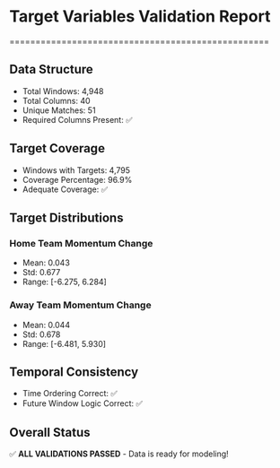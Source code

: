 # Target Variables Validation Report
==================================================

## Data Structure
- Total Windows: 4,948
- Total Columns: 40
- Unique Matches: 51
- Required Columns Present: ✅

## Target Coverage
- Windows with Targets: 4,795
- Coverage Percentage: 96.9%
- Adequate Coverage: ✅

## Target Distributions
### Home Team Momentum Change
- Mean: 0.043
- Std: 0.677
- Range: [-6.275, 6.284]

### Away Team Momentum Change
- Mean: 0.044
- Std: 0.678
- Range: [-6.481, 5.930]

## Temporal Consistency
- Time Ordering Correct: ✅
- Future Window Logic Correct: ✅

## Overall Status
✅ **ALL VALIDATIONS PASSED** - Data is ready for modeling!